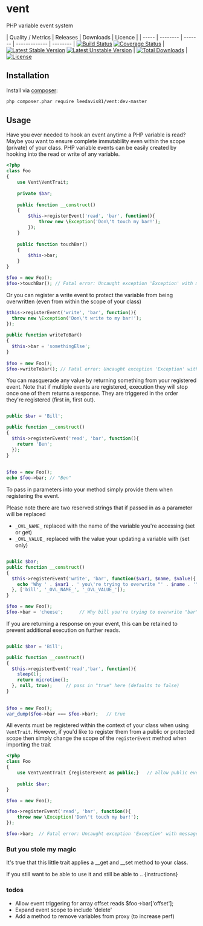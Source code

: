 vent
====

PHP variable event system


| Quality / Metrics | Releases | Downloads | Licence |
| ----- | -------- | ------- | ------------- | -------- |
[![Build Status](https://travis-ci.org/leedavis81/vent.png?branch=master)](https://travis-ci.org/leedavis81/vent) [![Coverage Status](https://coveralls.io/repos/leedavis81/vent/badge.png?branch=master)](https://coveralls.io/r/leedavis81/vent?branch=master) | [![Latest Stable Version](https://poser.pugx.org/leedavis81/vent/v/stable.png)](https://packagist.org/packages/leedavis81/vent) [![Latest Unstable Version](https://poser.pugx.org/leedavis81/vent/v/unstable.png)](https://packagist.org/packages/leedavis81/vent) | [![Total Downloads](https://poser.pugx.org/leedavis81/vent/downloads.png)](https://packagist.org/packages/leedavis81/vent) | [![License](https://poser.pugx.org/leedavis81/vent/license.png)](https://packagist.org/packages/leedavis81/vent)

## Installation

Install via [composer](https://getcomposer.org/):
```sh
php composer.phar require leedavis81/vent:dev-master
```

## Usage

Have you ever needed to hook an event anytime a PHP variable is read? Maybe you want to ensure complete immutability even within the scope (private) of your class.
PHP variable events can be easily created by hooking into the read or write of any variable.

```php
<?php
class Foo
{
    use Vent\VentTrait;
   
    private $bar;
   
    public function __construct()
    {
        $this->registerEvent('read', 'bar', function(){
            throw new \Exception('Don\'t touch my bar!');
        });
    }
    
    public function touchBar()
    {
        $this->bar;
    }
}

$foo = new Foo();
$foo->touchBar(); // Fatal error: Uncaught exception 'Exception' with message 'Don't touch my bar!'
```

Or you can register a write event to protect the variable from being overwritten (even from within the scope of your class)

```php
$this->registerEvent('write', 'bar', function(){
  throw new \Exception('Don\'t write to my bar!');
});
        
public function writeToBar()
{
  $this->bar = 'somethingElse';
}        
        
$foo = new Foo();
$foo->writeToBar(); // Fatal error: Uncaught exception 'Exception' with message 'Don't write to my bar!'        
```

You can masquerade any value by returning something from your registered event. Note that if multiple events are registered, execution they will stop once one of them returns a response. They are triggered in the order they're registered (first in, first out).

```php

public $bar = 'Bill';

public function __construct()
{
  $this->registerEvent('read', 'bar', function(){
    return 'Ben';
  });
}
        
        
$foo = new Foo();
echo $foo->bar; // "Ben"
```

To pass in parameters into your method simply provide them when registering the event.

Please note there are two reserved strings that if passed in as a parameter will be replaced
- `_OVL_NAME_`  replaced with the name of the variable you're accessing (set or get)
- `_OVL_VALUE_`  replaced with the value your updating a variable with (set only)

```php

public $bar;
public function __construct()
{
  $this->registerEvent('write', 'bar', function($var1, $name, $value){
    echo 'Why ' . $var1 . ' you\'re trying to overwrite "' . $name . '" to contain "' . $value . '"';
  }, ['bill', '_OVL_NAME_', '_OVL_VALUE_']);
}

$foo = new Foo();
$foo->bar = 'cheese';      // Why bill you're trying to overwrite "bar" to contain "cheese"
```


If you are returning a response on your event, this can be retained to prevent additional execution on further reads.

```php

public $bar = 'Bill';

public function __construct()
{
  $this->registerEvent('read','bar', function(){
    sleep(1);
    return microtime();
  }, null, true);     // pass in "true" here (defaults to false)
}
        
        
$foo = new Foo();
var_dump($foo->bar === $foo->bar);   // true
```

All events must be registered within the context of your class when using `VentTrait`. However, if you'd like to register them from a public or protected scope then simply change the scope of the `registerEvent` method when importing the trait

```php
<?php
class Foo
{
    use Vent\VentTrait {registerEvent as public;}   // allow public event registration
   
    public $bar;
}

$foo = new Foo();

$foo->registerEvent('read', 'bar', function(){
    throw new \Exception('Don\'t touch my bar!');
});

$foo->bar;  // Fatal error: Uncaught exception 'Exception' with message 'Don't touch my bar!'
```

### But you stole my magic
It's true that this little trait applies a __get and __set method to your class.

If you still want to be able to use it and still be able to .. {instructions}


### todos
- Allow event triggering for array offset reads $foo->bar['offset'];
- Expand event scope to include 'delete'
- Add a method to remove variables from proxy (to increase perf)
